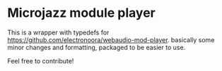 # Microjazz module player
This is a wrapper with typedefs for https://github.com/electronoora/webaudio-mod-player.
basically some minor changes and formatting, packaged to be easier to use.


Feel free to contribute!
